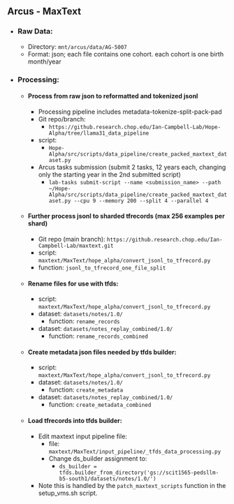 ## Arcus - MaxText
- ### Raw Data: 
	- Directory: `mnt/arcus/data/AG-5007`
	- Format:  json; each file contains one cohort. each cohort is one  birth month/year
- ### Processing: 
	- #### Process from raw json to reformatted and tokenized jsonl
		- Processing pipeline includes metadata-tokenize-split-pack-pad
		- Git repo/branch: 
			- `https://github.research.chop.edu/Ian-Campbell-Lab/Hope-Alpha/tree/llama31_data_pipeline`
		- script: 
			- `Hope-Alpha/src/scripts/data_pipeline/create_packed_maxtext_dataset.py`
		- Arcus tasks submission (submit 2 tasks, 12 years each, changing only the starting year in the 2nd submitted script)
			- ```lab-tasks submit-script --name <submission_name> --path ~/Hope-Alpha/src/scripts/data_pipeline/create_packed_maxtext_dataset.py --cpu 9 --memory 200 --split 4 --parallel 4```

	- ####  Further process jsonl to sharded tfrecords (max 256 examples per shard) 
		- Git repo (main branch): `https://github.research.chop.edu/Ian-Campbell-Lab/maxtext.git`
		- script: `maxtext/MaxText/hope_alpha/convert_jsonl_to_tfrecord.py`
		- function: `jsonl_to_tfrecord_one_file_split`
	- #### Rename files for use with tfds: 
		- script: `maxtext/MaxText/hope_alpha/convert_jsonl_to_tfrecord.py`
		- dataset: `datasets/notes/1.0/`
			- function: `rename_records`
		- dataset: `datasets/notes_replay_combined/1.0/`
			- function: `rename_records_combined`		
	- #### Create metadata  json files needed by tfds builder: 
		- script: `maxtext/MaxText/hope_alpha/convert_jsonl_to_tfrecord.py`
		- dataset: `datasets/notes/1.0/`
			- function: `create_metadata`
		- dataset: `datasets/notes_replay_combined/1.0/`
			- function: `create_metadata_combined`		
	- #### Load tfrecords into tfds builder: 
		- Edit maxtext input pipeline file:
			-  file: `maxtext/MaxText/input_pipeline/_tfds_data_processing.py`
			- Change ds_builder assignment to: 
				- `ds_builder = tfds.builder_from_directory('gs://scit1565-pedsllm-b5-south1/datasets/notes/1.0/')`
		- Note this is handled by the `patch_maxtext_scripts` function in the setup_vms.sh script. 


